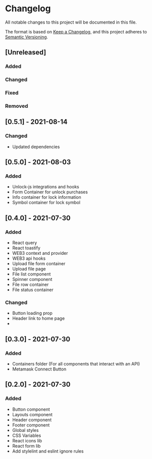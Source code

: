 # Changelog

All notable changes to this project will be documented in this file.

The format is based on [Keep a Changelog](https://keepachangelog.com/en/1.0.0/),
and this project adheres to [Semantic Versioning](https://semver.org/spec/v2.0.0.html).

## [Unreleased]

### Added

### Changed

### Fixed

### Removed

## [0.5.1] - 2021-08-14

### Changed

- Updated dependencies

## [0.5.0] - 2021-08-03

### Added

- Unlock-js integrations and hooks
- Form Container for unlock purchases
- Info container for lock information
- Symbol container for lock symbol

## [0.4.0] - 2021-07-30

### Added

- React query
- React toastify
- WEB3 context and provider
- WEB3 api hooks
- Upload file form container
- Upload file page
- File list component
- Spinner component
- File row container
- File status container

### Changed

- Button loading prop
- Header link to home page
-

## [0.3.0] - 2021-07-30

### Added

- Containers folder (For all components that interact with an API)
- Metamask Connect Button

## [0.2.0] - 2021-07-30

### Added

- Button component
- Layouts component
- Header component
- Footer component
- Global styles
- CSS Variables
- React icons lib
- React form lib
- Add stylelint and eslint ignore rules
